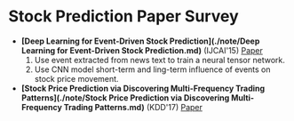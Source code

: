 # Stock Prediction Paper Survey

- **[Deep Learning for Event-Driven Stock Prediction](./note/Deep Learning for Event-Driven Stock Prediction.md)** (IJCAI'15) [Paper](https://www.ijcai.org/Proceedings/15/Papers/329.pdf)
	1. Use event extracted from news text to train a neural tensor network.
	2. Use CNN model short-term and ling-term influence of events on stock price movement.
- **[Stock Price Prediction via Discovering Multi-Frequency Trading Patterns](./note/Stock Price Prediction via Discovering Multi-Frequency Trading Patterns.md)** (KDD'17) [Paper](https://www.cs.ucf.edu/~gqi/publications/kdd2017_stock.pdf)